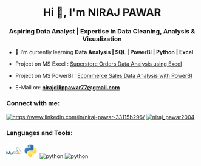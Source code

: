 <h1 align="center">Hi 👋, I'm NIRAJ PAWAR</h1>
<h3 align="center">Aspiring Data Analyst | Expertise in Data Cleaning, Analysis & Visualization</h3>

- 🌱 I’m currently learning **Data Analysis | SQL | PowerBI | Python | Excel**
  
- Project on MS Excel : [Superstore Orders Data Analysis using Excel](https://github.com/NirajPawar2004/Superstore-Sales-Data-Analysis-Using-Excel)

- Project on MS PowerBI :  [Ecommerce Sales Data Analysis with PowerBI](https://github.com/NirajPawar2004/Ecommerce-Sales-Analysis-using-MS-PowerBI)

- E-Mail on: **nirajdilippawar77@gmail.com**

<h3 align="left">Connect with me:</h3>
<p align="left">
<a href="https://www.linkedin.com/in/niraj-pawar-33115b296/" target="blank"><img align="center" src="https://raw.githubusercontent.com/rahuldkjain/github-profile-readme-generator/master/src/images/icons/Social/linked-in-alt.svg" alt=" https://www.linkedin.com/in/niraj-pawar-33115b296/ " height="30" width="40" /></a>
<a href="https://instagram.com/niraj_pawar2004" target="blank"><img align="center" src="https://raw.githubusercontent.com/rahuldkjain/github-profile-readme-generator/master/src/images/icons/Social/instagram.svg" alt="niraj_pawar2004" height="30" width="40" /></a>
</p>

<h3 align="left">Languages and Tools:</h3>
<p align="left"> 
<img src="https://raw.githubusercontent.com/devicons/devicon/master/icons/mysql/mysql-original-wordmark.svg" alt="mysql" width="40" height="40"/> </a> 
<img src="https://raw.githubusercontent.com/devicons/devicon/master/icons/python/python-original.svg" alt="python" width="40" height="40"/> </a> 
<img src="https://raw.githubusercontent.com/microsoft/PowerBI-Icons/2bf1c982fb24528eee1559a96a25eb534c175cfd/SVG/Power-BI.svg" alt="python" width="40" height="40"/> </a> 
<img src="https://raw.githubusercontent.com/sempostma/office365-icons/4ef2ee3dc5705f4ab23bc5fc7f236884d0bc10f3/svg/excel.svg" alt="python" width="40" height="40"/> </a> </p>

